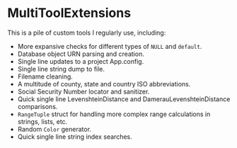 # MultiToolExtensions
This is a pile of custom tools I regularly use, including:
- More expansive checks for different types of `NULL` and `default`.
- Database object URN parsing and creation.
- Single line updates to a project App.config.
- Single line string dump to file.
- Filename cleaning.
- A multitude of county, state and country ISO abbreviations.
- Social Security Number locator and sanitizer.
- Quick single line LevenshteinDistance and DamerauLevenshteinDistance comparisons.
- `RangeTuple` struct for handling more complex range calculations in strings, lists, etc.
- Random `Color` generator.
- Quick single line string index searches.
